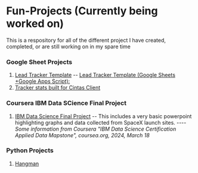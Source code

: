 # Fun-Projects (Currently being worked on)
This is a respository for all of the different project I have created, completed, or are still working on in my spare time


### Google Sheet Projects
1. [Lead Tracker Template](https://github.com/tpalmerton/Fun-Projects/blob/main/Lead_Tracker_Template) -- [Lead Tracker Template (Google Sheets +Google Apps Script):](https://docs.google.com/spreadsheets/d/1t2gAxxgyJxeLuGk9tsM42i7-5A4nTHrLPGXUYAsGBmw/edit?usp=sharing)
2. [Tracker stats built for Cintas Client](https://github.com/tpalmerton/Fun-Projects/blob/main/GoogleSheetsProject_Cintas)


### Coursera IBM Data SCience Final Project
1. [IBM Data Science Final Project](https://github.com/tpalmerton/Fun-Projects/blob/main/Final%20Project%20PowerPoint.pdf) -- This includes a very basic powerpoint highlighting graphs and data collected from SpaceX launch sites.
----   _Some information from Coursera "IBM Data Science Certification Applied Data Mapstone", coursea.org, 2024, March 18_

### Python Projects
1. [Hangman](https://github.com/tpalmerton/Fun-Projects/blob/main/hangman.py)
